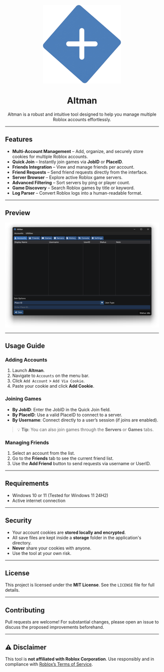 <div align="center">
    <img src="src/assets/images/256x256.png" 
            alt="Picture" 
            width="256" 
            height="256" 
            style="display: block; margin: 0 auto" />

<h1>Altman</h1>
<p>Altman is a robust and intuitive tool designed to help you manage multiple Roblox accounts effortlessly.
</p>
</div>



---

## Features

* **Multi-Account Management** – Add, organize, and securely store cookies for multiple Roblox accounts.
* **Quick Join** – Instantly join games via **JobID** or **PlaceID**.
* **Friends Integration** – View and manage friends per account.
* **Friend Requests** – Send friend requests directly from the interface.
* **Server Browser** – Explore active Roblox game servers.
* **Advanced Filtering** – Sort servers by ping or player count.
* **Game Discovery** – Search Roblox games by title or keyword.
* **Log Parser** – Convert Roblox logs into a human-readable format.

---

## Preview

![Altman Preview](src/assets/images/screenshot.png)

---

## Usage Guide

### Adding Accounts

1. Launch **Altman**.
2. Navigate to `Accounts` on the menu bar.
3. Click `Add Account` > `Add Via Cookie`.
4. Paste your cookie and click **Add Cookie**.

### Joining Games

* **By JobID**: Enter the JobID in the Quick Join field.
* **By PlaceID**: Use a valid PlaceID to connect to a server.
* **By Username**: Connect directly to a user’s session (if joins are enabled).

> 💡 **Tip**: You can also join games through the **Servers** or **Games** tabs.

### Managing Friends

1. Select an account from the list.
2. Go to the **Friends** tab to see the current friend list.
3. Use the **Add Friend** button to send requests via username or UserID.

---

## Requirements

* Windows 10 or 11 (Tested for Windows 11 24H2)
* Active internet connection

---

## Security

* Your account cookies are **stored locally and encrypted**.
* All save files are kept inside a **storage** folder in the application's directory.
* **Never** share your cookies with anyone.
* Use the tool at your own risk.

---

## License

This project is licensed under the **MIT License**. See the `LICENSE` file for full details.

---

## Contributing

Pull requests are welcome! For substantial changes, please open an issue to discuss the proposed improvements
beforehand.

---

## ⚠️ Disclaimer

This tool is **not affiliated with Roblox Corporation**. Use responsibly and in compliance
with [Roblox’s Terms of Service](https://en.help.roblox.com/hc/en-us/articles/203313410-Roblox-Terms-of-Use).